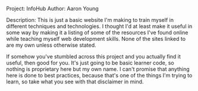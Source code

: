 Project: InfoHub
Author: Aaron Young

Description: This is just a basic website I'm making to train myself in different techniques and technologies. I thought I'd at least make it useful in some way by making it a listing of some of the resources I've found online while teaching myself web development skills. None of the sites linked to are my own unless otherwise stated.

If somehow you've stumbled across this project and you actually find it useful, then good for you. It's just going to be basic learner code, so nothing is proprietary here but my own name. I can't promise that anything here is done to best practices, because that's one of the things I'm trying to learn, so take what you see with that disclaimer in mind.